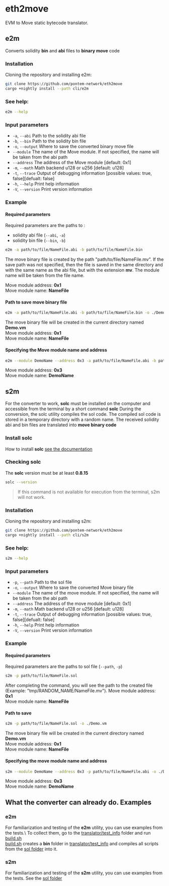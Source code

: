 # eth2move

EVM to Move static bytecode translator.

## e2m
Converts solidity **bin** and **abi** files to **binary move** code

### Installation
Cloning the repository and installing e2m:

```bash
git clone https://github.com/pontem-network/eth2move
cargo +nightly install --path cli/e2m
```

### See help:
```bash
e2m --help
```

### Input parameters
* `-a`, `--abi`         Path to the solidity abi file
* `-b`, `--bin`         Path to the solidity bin file
* `-o`, `--output`      Where to save the converted binary move file
* `--module`            The name of the Move module. If not specified, the name will be taken from the abi path
* `--address`           The address of the Move module [default: 0x1]
* `-m`, `--math`        Math backend u128 or u256 [default: u128]
* `-t`, `--trace`       Output of debugging information [possible values: true, false][defualt: false]
* `-h`, `--help`        Print help information
* `-V`, `--version`     Print version information

### Example
#### Required parameters
Required parameters are the paths to :
* solidity abi file (``--abi``, ``-a``)
* solidity bin file (``--bin``, ``-b``)

```bash
e2m -a path/to/file/NameFile.abi -b path/to/file/NameFile.bin  
```

The move binary file is created by the path "path/to/file/NameFile.mv".
If the save path was not specified, then the file is saved in the same directory and with the same name as the abi file, 
but with the extension **mv**.
The module name will be taken from the file name.

Move module address: **0x1**\
Move module name: **NameFile**

#### Path to save move binary file

```bash
e2m -a path/to/file/NameFile.abi -b path/to/file/NameFile.bin -o ./Demo.vm
```
The move binary file will be created in the current directory named **Demo.vm**\
Move module address: **0x1** \
Move module name: **NameFile**

#### Specifying the Move module name and address

```bash
e2m --module DemoName --address 0x3 -a path/to/file/NameFile.abi -b path/to/file/NameFile.bin -o ./Demo.vm 
```
Move module address: **0x3** \
Move module name: **DemoName**

## s2m
For the converter to work, **solc** must be installed on the computer and accessible from the terminal by a short command **solc**
During the conversion, the solc utility compiles the sol code. The compiled sol code is stored in a temporary directory with a random name.
The received solidity abi and bin files are translated into **move binary code**

### Install solc

How to install **solc** [see the documentation](https://docs.soliditylang.org/en/develop/installing-solidity.html)

### Checking solc

The **solc** version must be at least **0.8.15**

```bash
solc --version
```
> If this command is not available for execution from the terminal, s2m will not work.


### Installation
Cloning the repository and installing s2m:

```bash
git clone https://github.com/pontem-network/eth2move
cargo +nightly install --path cli/s2m
```

### See help:
```bash
s2m --help
```

### Input parameters
* `-p`, `--path`        Path to the sol file
* `-o`, `--output`      Where to save the converted Move binary file
* `--module`            The name of the move module. If not specified, the name will be taken from the abi path
* `--address`           The address of the move module [default: 0x1]
* `-m`, `--math`        Math backend u128 or u256 [default: u128]
* `-t`, `--trace`       Output of debugging information [possible values: true, false][defualt: false]
* `-h`, `--help`        Print help information
* `-V`, `--version`     Print version information

### Example
#### Required parameters
Required parameters are the paths to sol file (``--path``, ``-p``)

```bash
s2m -p path/to/file/NameFile.sol  
```

After completing the command, you will see the path to the created file (Example: "tmp/RANDOM_NAME/NameFile.mv").
Move module address: **0x1**\
Move module name: **NameFile**

#### Path to save

```bash
s2m -p path/to/file/NameFile.sol -o ./Demo.vm
```

The move binary file will be created in the current directory named **Demo.vm**\
Move module address: **0x1** \
Move module name: **NameFile**

#### Specifying the move module name and address

```bash
s2m --module DemoName --address 0x3 -p path/to/file/NameFile.abi -o ./Demo.vm 
```

Move module address: **0x3** \
Move module name: **DemoName**

## What the converter can already do. Examples
### e2m
For familiarization and testing of the **e2m** utility, you can use examples from the tests.\ 
To collect them, go to the [translator/test_info](https://github.com/pontem-network/eth2move/tree/master/translator/test_infra) folder 
and run [build.sh](https://github.com/pontem-network/eth2move/blob/master/translator/test_infra/build.sh)\
[build.sh](https://github.com/pontem-network/eth2move/blob/master/translator/test_infra/build.sh) creates a **bin** folder in [translator/test_info](https://github.com/pontem-network/eth2move/tree/master/translator/test_infra) and compiles all scripts from the [sol folder](https://github.com/pontem-network/eth2move/tree/master/translator/test_infra/sol) into it.


### s2m
For familiarization and testing of the **s2m** utility, you can use examples from the tests. 
See the [sol folder](https://github.com/pontem-network/eth2move/tree/master/translator/test_infra/sol)